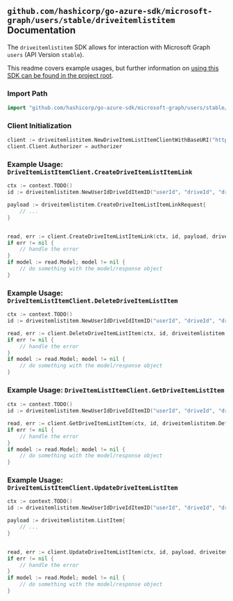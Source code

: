 
## `github.com/hashicorp/go-azure-sdk/microsoft-graph/users/stable/driveitemlistitem` Documentation

The `driveitemlistitem` SDK allows for interaction with Microsoft Graph `users` (API Version `stable`).

This readme covers example usages, but further information on [using this SDK can be found in the project root](https://github.com/hashicorp/go-azure-sdk/tree/main/docs).

### Import Path

```go
import "github.com/hashicorp/go-azure-sdk/microsoft-graph/users/stable/driveitemlistitem"
```


### Client Initialization

```go
client := driveitemlistitem.NewDriveItemListItemClientWithBaseURI("https://graph.microsoft.com")
client.Client.Authorizer = authorizer
```


### Example Usage: `DriveItemListItemClient.CreateDriveItemListItemLink`

```go
ctx := context.TODO()
id := driveitemlistitem.NewUserIdDriveIdItemID("userId", "driveId", "driveItemId")

payload := driveitemlistitem.CreateDriveItemListItemLinkRequest{
	// ...
}


read, err := client.CreateDriveItemListItemLink(ctx, id, payload, driveitemlistitem.DefaultCreateDriveItemListItemLinkOperationOptions())
if err != nil {
	// handle the error
}
if model := read.Model; model != nil {
	// do something with the model/response object
}
```


### Example Usage: `DriveItemListItemClient.DeleteDriveItemListItem`

```go
ctx := context.TODO()
id := driveitemlistitem.NewUserIdDriveIdItemID("userId", "driveId", "driveItemId")

read, err := client.DeleteDriveItemListItem(ctx, id, driveitemlistitem.DefaultDeleteDriveItemListItemOperationOptions())
if err != nil {
	// handle the error
}
if model := read.Model; model != nil {
	// do something with the model/response object
}
```


### Example Usage: `DriveItemListItemClient.GetDriveItemListItem`

```go
ctx := context.TODO()
id := driveitemlistitem.NewUserIdDriveIdItemID("userId", "driveId", "driveItemId")

read, err := client.GetDriveItemListItem(ctx, id, driveitemlistitem.DefaultGetDriveItemListItemOperationOptions())
if err != nil {
	// handle the error
}
if model := read.Model; model != nil {
	// do something with the model/response object
}
```


### Example Usage: `DriveItemListItemClient.UpdateDriveItemListItem`

```go
ctx := context.TODO()
id := driveitemlistitem.NewUserIdDriveIdItemID("userId", "driveId", "driveItemId")

payload := driveitemlistitem.ListItem{
	// ...
}


read, err := client.UpdateDriveItemListItem(ctx, id, payload, driveitemlistitem.DefaultUpdateDriveItemListItemOperationOptions())
if err != nil {
	// handle the error
}
if model := read.Model; model != nil {
	// do something with the model/response object
}
```
